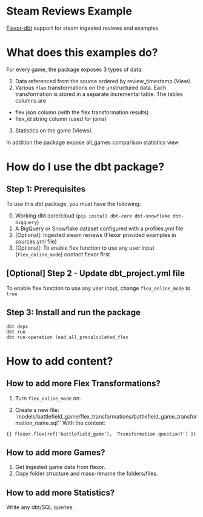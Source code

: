 # Steam Reviews Example

[Flexor-dbt](https://github.com/flexor-ai/flexor-dbt) support for steam ingested reviews and examples

# What does this examples do?

For every game, the package exposes 3 types of data:
1. Data referenced from the source ordered by review_timestamp (View).
2. Various `flex` transformations on the unstructured data.
   Each transformation is stored in a separate incremental table.
   The tables columns are
 - flex json column (with the flex transformation results)
 - flex_id string column (used for joins)
3. Statistics on the game (Views).

In addition the package expose all_games comparison statistics view

# How do I use the dbt package?

## Step 1: Prerequisites

To use this dbt package, you must have the following:

0. Working dbt core/cloud (`pip install dbt-core dbt-snowflake dbt-bigquery`)
1. A BigQuery or Snowflake dataset configured with a profiles.yml file 
2. [Optional]: Ingested steam reviews (Flexor provided examples in sources.yml file)
3. [Optional]: To enable flex function to use any user input (`flex_online_mode`) contact flexor first

## [Optional] Step 2 - Update dbt_project.yml file
To enable flex function to use any user input, change `flex_online_mode` to `true`

## Step 3: Install and run the package

```
dbt deps
dbt run
dbt run-operation load_all_precalculated_flex
```

# How to add content?

## How to add more Flex Transformations?

1. Turn `flex_online_mode` on.

2. Create a new file:
`models/battlefield_game/flex_transformations/battlefield_game_transformation_name.sql``
With the content:
```
{{ flexor.flex(ref('battlefield_game'), 'Transformation question?') }}
```

## How to add more Games?
1. Get ingested game data from flexor.
2. Copy folder structure and mass-rename the folders/files.

## How to add more Statistics?
Write any dbt/SQL queries.
